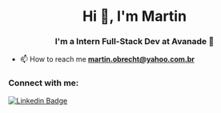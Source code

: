<h1 align="center">Hi 👋, I'm Martin</h1>
<h3 align="center">I'm a Intern Full-Stack Dev at Avanade 🧡</h3>

- 📫 How to reach me **martin.obrecht@yahoo.com.br**

<h3 align="left">Connect with me:</h3>

 [![Linkedin Badge](https://img.shields.io/badge/-LinkedIn-blue?style=flat-square&logo=Linkedin&logoColor=white&link=https://www.linkedin.com/in/martinobrechtjr/)](https://www.linkedin.com/in/martinobrechtjr/)

